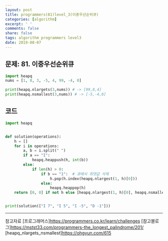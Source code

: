 ```yaml
---
layout: post
title: programmers(81)level_3(이중우선순위큐)
categories: [algorithm]
excerpt: ' '
comments: false
share: false
tags: algorithm programmers level3
date: 2019-08-07
---
```


## 문제: 81. 이중우선순위큐

```python
import heapq
nums = [1, 8, 3, -5, 4, 99, -4, 0]

print(heapq.nlargets(3,nums)) # -> [99,8,4]
print(heapq.nsmallest(3,nums)) # -> [-5,-4,0]

```

## 코드

```python
import heapq


def solution(operations):
    h = []
    for i in operations:
        a, b = i.split(" ")
        if a == "I":
            heapq.heappush(h, int(b))
        else:
            if len(h) > 0:
                if b == "1":  # 큐에서 최댓값 삭제
                    h.pop(h.index(heapq.nlargest(1, h)[0]))
                else:
                    heapq.heappop(h)
    return [0, 0] if not h else [heapq.nlargest(1, h)[0], heapq.nsmallest(1, h)[0]]


print(solution(["I 7", "I 5", "I -5", "D -1"]))

```

---

참고자료
[프로그래머스]<https://programmers.co.kr/learn/challenges>
[참고블로그]<https://mstst33.com/programmers-the_longest_palindrome/201/>
[heapq_nlargets_nsmallest]<https://ohgyun.com/615>
